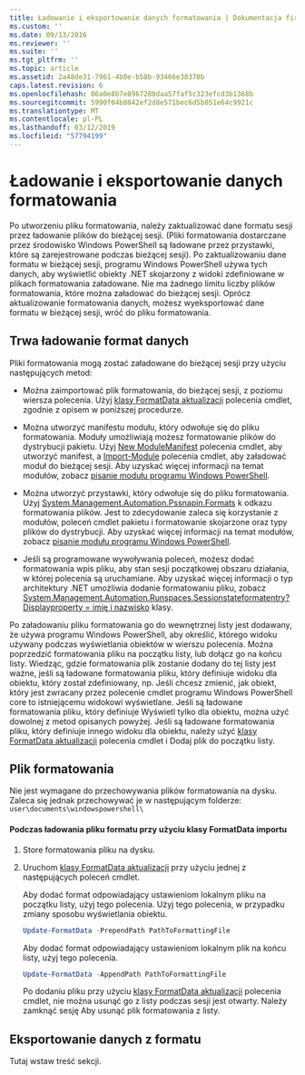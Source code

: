 ```yaml
---
title: Ładowanie i eksportowanie danych formatowania | Dokumentacja firmy Microsoft
ms.custom: ''
ms.date: 09/13/2016
ms.reviewer: ''
ms.suite: ''
ms.tgt_pltfrm: ''
ms.topic: article
ms.assetid: 2a48de31-7961-4b0e-b58b-93466e38370b
caps.latest.revision: 6
ms.openlocfilehash: 86a0e8b7e8967280daa57faf5c323efcd3b1368b
ms.sourcegitcommit: 5990f04b8042ef2d8e571bec6d5b051e64c9921c
ms.translationtype: MT
ms.contentlocale: pl-PL
ms.lasthandoff: 03/12/2019
ms.locfileid: "57794199"
---
```

# <a name="loading-and-exporting-formatting-data"></a>Ładowanie i eksportowanie danych formatowania

Po utworzeniu pliku formatowania, należy zaktualizować dane formatu sesji przez ładowanie plików do bieżącej sesji. (Pliki formatowania dostarczane przez środowisko Windows PowerShell są ładowane przez przystawki, które są zarejestrowane podczas bieżącej sesji). Po zaktualizowaniu dane formatu w bieżącej sesji, programu Windows PowerShell używa tych danych, aby wyświetlić obiekty .NET skojarzony z widoki zdefiniowane w plikach formatowania załadowane. Nie ma żadnego limitu liczby plików formatowania, które można załadować do bieżącej sesji. Oprócz aktualizowanie formatowania danych, możesz wyeksportować dane formatu w bieżącej sesji, wróć do pliku formatowania.

## <a name="loading-format-data"></a>Trwa ładowanie format danych

Pliki formatowania mogą zostać załadowane do bieżącej sesji przy użyciu następujących metod:

- Można zaimportować plik formatowania, do bieżącej sesji, z poziomu wiersza polecenia. Użyj [klasy FormatData aktualizacji](/powershell/module/Microsoft.PowerShell.Utility/Update-FormatData) polecenia cmdlet, zgodnie z opisem w poniższej procedurze.

- Można utworzyć manifestu modułu, który odwołuje się do pliku formatowania. Moduły umożliwiają możesz formatowanie plików do dystrybucji pakietu. Użyj [New ModuleManifest](/powershell/module/Microsoft.PowerShell.Core/New-ModuleManifest) polecenia cmdlet, aby utworzyć manifest, a [Import-Module](/powershell/module/Microsoft.PowerShell.Core/Import-Module) polecenia cmdlet, aby załadować moduł do bieżącej sesji. Aby uzyskać więcej informacji na temat modułów, zobacz [pisanie modułu programu Windows PowerShell](../module/writing-a-windows-powershell-module.md).

- Można utworzyć przystawki, który odwołuje się do pliku formatowania. Użyj [System.Management.Automation.Pssnapin.Formats](/dotnet/api/System.Management.Automation.PSSnapIn.Formats) k odkazu formatowania plików. Jest to zdecydowanie zaleca się korzystanie z modułów, poleceń cmdlet pakietu i formatowanie skojarzone oraz typy plików do dystrybucji. Aby uzyskać więcej informacji na temat modułów, zobacz [pisanie modułu programu Windows PowerShell](../module/writing-a-windows-powershell-module.md).

- Jeśli są programowane wywoływania poleceń, możesz dodać formatowania wpis pliku, aby stan sesji początkowej obszaru działania, w której polecenia są uruchamiane. Aby uzyskać więcej informacji o typ architektury .NET umożliwia dodanie formatowaniu pliku, zobacz [System.Management.Automation.Runspaces.Sessionstateformatentry? Displayproperty = imię i nazwisko](/dotnet/api/System.Management.Automation.Runspaces.SessionStateFormatEntry) klasy.

Po załadowaniu pliku formatowania go do wewnętrznej listy jest dodawany, że używa programu Windows PowerShell, aby określić, którego widoku używany podczas wyświetlania obiektów w wierszu polecenia. Można poprzedzić formatowania pliku na początku listy, lub dołącz go na końcu listy. Wiedząc, gdzie formatowania plik zostanie dodany do tej listy jest ważne, jeśli są ładowane formatowania pliku, który definiuje widoku dla obiektu, który został zdefiniowany, np. Jeśli chcesz zmienić, jak obiekt, który jest zwracany przez polecenie cmdlet programu Windows PowerShell core to istniejącemu widokowi  wyświetlane. Jeśli są ładowane formatowania pliku, który definiuje Wyświetl tylko dla obiektu, można użyć dowolnej z metod opisanych powyżej.  Jeśli są ładowane formatowania pliku, który definiuje innego widoku dla obiektu, należy użyć [klasy FormatData aktualizacji](/powershell/module/Microsoft.PowerShell.Utility/Update-FormatData) polecenia cmdlet i Dodaj plik do początku listy.

## <a name="storing-your-formatting-file"></a>Plik formatowania

Nie jest wymagane do przechowywania plików formatowania na dysku. Zaleca się jednak przechowywać je w następującym folderze: `user\documents\windowspowershell\`

#### <a name="loading-a-format-file-using-import-formatdata"></a>Podczas ładowania pliku formatu przy użyciu klasy FormatData importu

1. Store formatowania pliku na dysku.

2. Uruchom [klasy FormatData aktualizacji](/powershell/module/Microsoft.PowerShell.Utility/Update-FormatData) przy użyciu jednej z następujących poleceń cmdlet.

   Aby dodać format odpowiadający ustawieniom lokalnym pliku na początku listy, użyj tego polecenia. Użyj tego polecenia, w przypadku zmiany sposobu wyświetlania obiektu.

   ```powershell
   Update-FormatData -PrependPath PathToFormattingFile
   ```

   Aby dodać format odpowiadający ustawieniom lokalnym plik na końcu listy, użyj tego polecenia.

   ```powershell
   Update-FormatData -AppendPath PathToFormattingFile
   ```

   Po dodaniu pliku przy użyciu [klasy FormatData aktualizacji](/powershell/module/Microsoft.PowerShell.Utility/Update-FormatData) polecenia cmdlet, nie można usunąć go z listy podczas sesji jest otwarty. Należy zamknąć sesję Aby usunąć plik formatowania z listy.

## <a name="exporting-format-data"></a>Eksportowanie danych z formatu

Tutaj wstaw treść sekcji.
